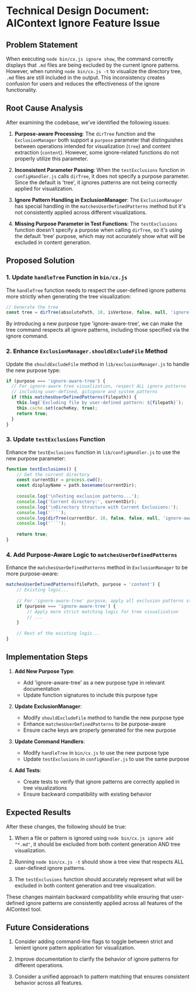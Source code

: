# Technical Design Document: AIContext Ignore Feature Issue

## Problem Statement

When executing `node bin/cx.js ignore show`, the command correctly displays that `.md` files are being excluded by the current ignore patterns. However, when running `node bin/cx.js -t` to visualize the directory tree, `.md` files are still included in the output. This inconsistency creates confusion for users and reduces the effectiveness of the ignore functionality.

## Root Cause Analysis

After examining the codebase, we've identified the following issues:

1. **Purpose-aware Processing**: The `dirTree` function and the `ExclusionManager` both support a `purpose` parameter that distinguishes between operations intended for visualization (`tree`) and content extraction (`content`). However, some ignore-related functions do not properly utilize this parameter.

2. **Inconsistent Parameter Passing**: When the `testExclusions` function in `configHandler.js` calls `dirTree`, it does not specify a purpose parameter. Since the default is 'tree', it ignores patterns are not being correctly applied for visualization.

3. **Ignore Pattern Handling in ExclusionManager**: The `ExclusionManager` has special handling in the `matchesUserDefinedPatterns` method but it's not consistently applied across different visualizations.

4. **Missing Purpose Parameter in Test Functions**: The `testExclusions` function doesn't specify a purpose when calling `dirTree`, so it's using the default 'tree' purpose, which may not accurately show what will be excluded in content generation.

## Proposed Solution

### 1. Update `handleTree` Function in `bin/cx.js`

The `handleTree` function needs to respect the user-defined ignore patterns more strictly when generating the tree visualization:

```javascript
// Generate the tree
const tree = dirTree(absolutePath, 10, isVerbose, false, null, 'ignore-aware-tree');
```

By introducing a new purpose type 'ignore-aware-tree', we can make the tree command respects all ignore patterns, including those specified via the ignore command.

### 2. Enhance `ExclusionManager.shouldExcludeFile` Method

Update the `shouldExcludeFile` method in `lib/exclusionManager.js` to handle the new purpose type:

```javascript
if (purpose === 'ignore-aware-tree') {
  // For ignore-aware tree visualization, respect ALL ignore patterns 
  // including user-defined, gitignore and system patterns
  if (this.matchesUserDefinedPatterns(filepath)) {
    this.log(`Excluding file by user-defined pattern: ${filepath}`);
    this.cache.set(cacheKey, true);
    return true;
  }
}
```

### 3. Update `testExclusions` Function

Enhance the `testExclusions` function in `lib/configHandler.js` to use the new purpose parameter:

```javascript
function testExclusions() {
    // Get the current directory
    const currentDir = process.cwd();
    const displayName = path.basename(currentDir);
    
    console.log('\nTesting exclusion patterns...');
    console.log('Current directory:', currentDir);
    console.log('\nDirectory Structure with Current Exclusions:');
    console.log('```');
    console.log(dirTree(currentDir, 10, false, false, null, 'ignore-aware-tree'));
    console.log('```');
    
    return true;
}
```

### 4. Add Purpose-Aware Logic to `matchesUserDefinedPatterns`

Enhance the `matchesUserDefinedPatterns` method in `ExclusionManager` to be more purpose-aware:

```javascript
matchesUserDefinedPatterns(filePath, purpose = 'content') {
    // Existing logic...
    
    // For 'ignore-aware-tree' purpose, apply all exclusion patterns strictly
    if (purpose === 'ignore-aware-tree') {
        // Apply more strict matching logic for tree visualization
        // ...
    }
    
    // Rest of the existing logic...
}
```

## Implementation Steps

1. **Add New Purpose Type**:
   - Add 'ignore-aware-tree' as a new purpose type in relevant documentation
   - Update function signatures to include this purpose type

2. **Update ExclusionManager**:
   - Modify `shouldExcludeFile` method to handle the new purpose type
   - Enhance `matchesUserDefinedPatterns` to be purpose-aware
   - Ensure cache keys are properly generated for the new purpose

3. **Update Command Handlers**:
   - Modify `handleTree` in `bin/cx.js` to use the new purpose type
   - Update `testExclusions` in `configHandler.js` to use the same purpose

4. **Add Tests**:
   - Create tests to verify that ignore patterns are correctly applied in tree visualizations
   - Ensure backward compatibility with existing behavior

## Expected Results

After these changes, the following should be true:

1. When a file or pattern is ignored using `node bin/cx.js ignore add "*.md"`, it should be excluded from both content generation AND tree visualization.

2. Running `node bin/cx.js -t` should show a tree view that respects ALL user-defined ignore patterns.

3. The `testExclusions` function should accurately represent what will be excluded in both content generation and tree visualization.

These changes maintain backward compatibility while ensuring that user-defined ignore patterns are consistently applied across all features of the AIContext tool.

## Future Considerations

1. Consider adding command-line flags to toggle between strict and lenient ignore pattern application for visualization.

2. Improve documentation to clarify the behavior of ignore patterns for different operations.

3. Consider a unified approach to pattern matching that ensures consistent behavior across all features. 